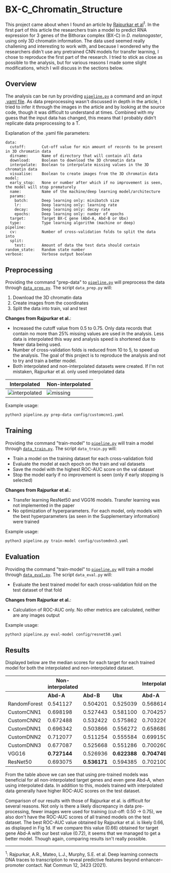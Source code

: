 # BX-C_Chromatin_Structure

This project came about when I found an article by [Rajpurkar et al](https://www.nature.com/articles/s41467-021-23831-4#Sec2)<sup>1</sup>.
In the first part of this article the researchers train a model to predict RNA expression for 3 genes of the Bithorax complex (BX-C) in *D. melanogaster*, using
only 3D chromatin information. The data used seemed really challening and interesting to work with, and because I wondered why the researchers didn't use any
pretrained CNN models for transfer learning, I chose to reproduce the first part of the research. I tried to stick as close as possible to the analysis, but
for various reasons I made some slight modifications, which I will discuss in the sections below.

## Overview

The analysis can be run by providing [`pipeline.py`](https://github.com/Marmzy/BX-C_Chromatin_Structure/blob/master/pipeline.py) a command and an input
[.yaml file](https://github.com/Marmzy/BX-C_Chromatin_Structure/tree/master/config). As data preprocessing wasn't discussed in depth in the article, I tried
to infer it through the images in the article and by looking at the source code, though it was difficult to understand at times. Combined with my guess that the
input data has changed, this means that I probably didn't replicate data preprocessing to a T.

Explanation of the .yaml file parameters:

```
data:
  cutoff:       Cut-off value for min amount of records to be present in 3D chromatin data
  dirname:      Name of directory that will contain all data
  download:     Boolean to download the 3D chromatin data
  interpolate:  Boolean to interpolate missing values in the 3D chromatin data
  visualise:    Boolean to create images from the 3D chromatin data
model:
  early_stop:   None or number after which if no improvement is seen, the model will stop prematurely
  name:         Name of the machine/deep learning model/architecture
  params:
    batch:      Deep learning only: minibatch size
    lr:         Deep learning only: learning rate
    decay:      Deep learning only: decay rate
    epochs:     Deep learning only: number of epochs
  target:       Target BX-C gene (Abd-A, Abd-B or Ubx)
  type:         Type learning algorithm (machine or deep)
pipeline:
  cv:           Number of cross-validation folds to split the data into
  split:
    test:       Amount of data the test data should contain
random_state:   Random state number
verbose:        Verbose output boolean
```

## Preprocessing

Providing the command "prep-data" to [`pipeline.py`](https://github.com/Marmzy/BX-C_Chromatin_Structure/blob/master/pipeline.py) will preprocess the data through
[`data_prep.py`](https://github.com/Marmzy/BX-C_Chromatin_Structure/blob/master/src/data_prep.py). The script `data_prep.py` will:

1. Download the 3D chromatin data
2. Create images from the coordinates
3. Split the data into train, val and test

**Changes from Rajpurkar et al.**:

- Increased the cutoff value from 0.5 to 0.75. Only data records that contain no more than 25% missing values are used in the analysis. Less data is interpolated
this way and analysis speed is shortened due to fewer data being used.
- Number of cross-validation folds is reduced from 10 to 5, to speed up the analysis. The goal of this project is to reproduce the analysis and not to try and
train a better model.
- Both interpolated and non-interpolated datasets were created. If I'm not mistaken, Rajpurkar et al. only used interpolated data


| Interpolated | Non-interpolated |
| --- | --- |
| ![interpolated](https://github.com/Marmzy/BX-C_Chromatin_Structure/blob/master/data/raw/images/interpolate/A_2.png) | ![missing](https://github.com/Marmzy/BX-C_Chromatin_Structure/blob/master/data/raw/images/missing/A_2.png) |

Example usage:
```bash
python3 pipeline.py prep-data config/customcnn1.yaml
```

## Training

Providing the command "train-model" to [`pipeline.py`](https://github.com/Marmzy/BX-C_Chromatin_Structure/blob/master/pipeline.py) will train a model through
[`data_train.py`](https://github.com/Marmzy/BX-C_Chromatin_Structure/blob/master/src/data_train.py). The script `data_train.py` will:

- Train a model on the training dataset for each cross-validation fold
- Evaluate the model at each epoch on the train and val datasets
- Save the model with the highest ROC-AUC score on the val dataset
- Stop the model early if no improvement is seen (only if early stopping is selected)

**Changes from Rajpurkar et al.**:

- Transfer learning ResNet50 and VGG16 models. Transfer learning was not implemented in the paper
- No optimization of hyperparameters. For each model, only models with the best hyperparameters (as seen in the Supplementary information) were trained

Example usage:
```bash
python3 pipeline.py train-model config/customdnn3.yaml
```

## Evaluation

Providing the command "train-model" to [`pipeline.py`](https://github.com/Marmzy/BX-C_Chromatin_Structure/blob/master/pipeline.py) will train a model through
[`data_eval.py`](https://github.com/Marmzy/BX-C_Chromatin_Structure/blob/master/src/data_eval.py). The script `data_eval.py` will:

- Evaluate the best trained model for each cross-validation fold on the test dataset of that fold

**Changes from Rajpurkar et al.**:

- Calculation of ROC-AUC only. No other metrics are calculated, neither are any images output

Example usage:
```bash
python3 pipeline.py eval-model config/resnet50.yaml
```

## Results

Displayed below are the median scores for each target for each trained model for both the interpolated and non-interpolated dataset.

|  | Non-interpolated |  |  | Interpolated |  |  |
| --- | --- | --- | --- | --- | --- | --- |
|  | **Abd-A** | **Abd-B** | **Ubx** | **Abd-A** | **Abd-B** | **Ubx** |
| RandomForest | 0.541127 | 0.504201 | 0.525039	| 0.568614 | 0.519050	| 0.574500 |
| CustomCNN1 | 0.698198 | 0.527443 | 0.581100	| 0.704257 | 0.572333	| **0.635181** |
| CustomCNN2 | 0.672488 | 0.532422 | 0.575862	| 0.703226 | **0.585461**	| 0.626362 |
| CustomDNN1 | 0.696342 | 0.503866 | 0.556272	| 0.658689 | 0.564365	| 0.553744 |
| CustomDNN2 | 0.712077 | 0.511254 | 0.555584	| 0.699150 | 0.553084	| 0.591043 |
| CustomDNN3 | 0.677087 | 0.525668 | 0.551286 | 0.700260 | 0.559621	| 0.561398 |
| VGG16 | **0.727144** | 0.526936	| **0.622388** | **0.704749** | 0.571844 | 0.605690 |
| ResNet50 | 0.693075 | **0.536171** | 0.594385 | 0.702100 | 0.555384 | 0.615282 |

From the table above we can see that using pre-trained models was beneficial for all non-interpolated target genes and even gene Abd-A, when using interpolated
data. In addition to this, models trained with interpolated data generally have higher ROC-AUC scores on the test dataset.

Comparison of our results with those of Rajpurkar et al. is difficult for several reasons. Not only is there a likely discrepancy in data pre-processing, fewer
images were used for training (cut-off: 0.50 -> 0.75), we also don't have the ROC-AUC scores of all trained models on the test dataset. The best ROC-AUC value
obtained by Rajpurkar et al. is likely 0.66, as displayed in Fig 1d. If we compare this value (0.66) obtained for target gene Abd-A with our best value (0.72), it seems that we managed to get a better model. Though again, comparing results isn't really possible.

---

<sup>1</sup>: Rajpurkar, A.R., Mateo, L.J., Murphy, S.E. et al. Deep learning connects DNA traces to transcription to reveal predictive features beyond enhancer–promoter contact. Nat Commun 12, 3423 (2021).
